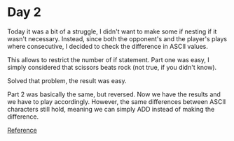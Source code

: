 # Day 2

Today it was a bit of a struggle, I didn't want to make some if nesting if it wasn't necessary.
Instead, since both the opponent's and the player's plays where consecutive, I decided to check the difference in ASCII values.

This allows to restrict the number of if statement.
Part one was easy, I simply considered that scissors beats rock (not true, if you didn't know).

Solved that problem, the result was easy.

Part 2 was basically the same, but reversed. Now we have the results and we have to play accordingly. However, the same differences between ASCII characters still hold, meaning we can simply ADD instead of making the difference.

[Reference](https://adventofcode.com/2022/day/2)